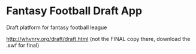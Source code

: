 Fantasy Football Draft App
=============

Draft platform for fantasy football league

http://whvnrv.org/draft/draft.html (not the FINAL copy there, download the .swf for final)